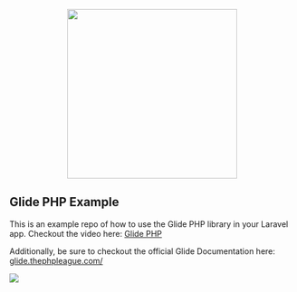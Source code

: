 <p align="center"><img src="https://raw.githubusercontent.com/thedevdojo/glide-php-example/master/public/glide-php-logo.png" width="300" height="auto"></p>

## Glide PHP Example

This is an example repo of how to use the Glide PHP library in your Laravel app. Checkout the video here: [Glide PHP](https://devdojo.com)

Additionally, be sure to checkout the official Glide Documentation here: [glide.thephpleague.com/](http://glide.thephpleague.com/)

[<img src="https://raw.githubusercontent.com/thedevdojo/glide-php-example/master/public/glide-php.jpg">](https://devdojo.com)
